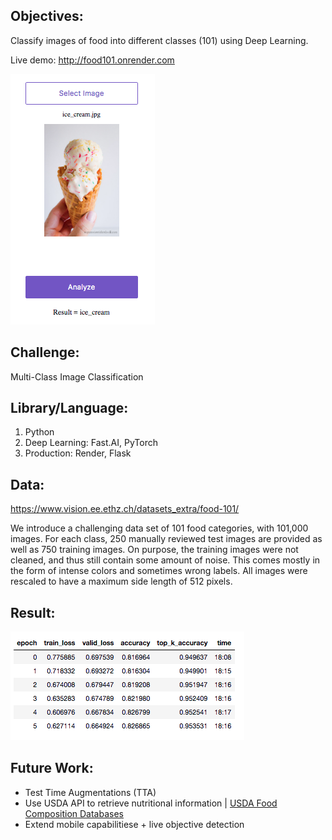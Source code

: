 ## Objectives: 
Classify images of food into different classes (101) using Deep Learning.

Live demo: http://food101.onrender.com

<img src="img/result.png">

## Challenge:
Multi-Class Image Classification

## Library/Language:
1. Python
2. Deep Learning: Fast.AI, PyTorch
3. Production: Render, Flask

## Data:
https://www.vision.ee.ethz.ch/datasets_extra/food-101/

We introduce a challenging data set of 101 food categories, with 101,000 images. For each class, 250 manually reviewed test images are provided as well as 750 training images. On purpose, the training images were not cleaned, and thus still contain some amount of noise. This comes mostly in the form of intense colors and sometimes wrong labels. All images were rescaled to have a maximum side length of 512 pixels.

## Result:    
<img src="img/result1.png">

## Future Work:
- Test Time Augmentations (TTA) 
- Use USDA API to retrieve nutritional information  |  <a href="https://ndb.nal.usda.gov/ndb/doc/index">USDA Food Composition Databases</a>
- Extend mobile capabilitiese + live objective detection


